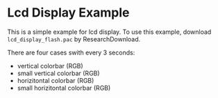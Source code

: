 Lcd Display Example
===================

This is a simple example for lcd display. To use this example, download `lcd_display_flash.pac` by ResearchDownload.

There are four cases swith every 3 seconds:

- vertical colorbar (RGB)
- small vertical colorbar (RGB)
- horizitontal colorbar (RGB)
- small horizitontal colorbar (RGB)

